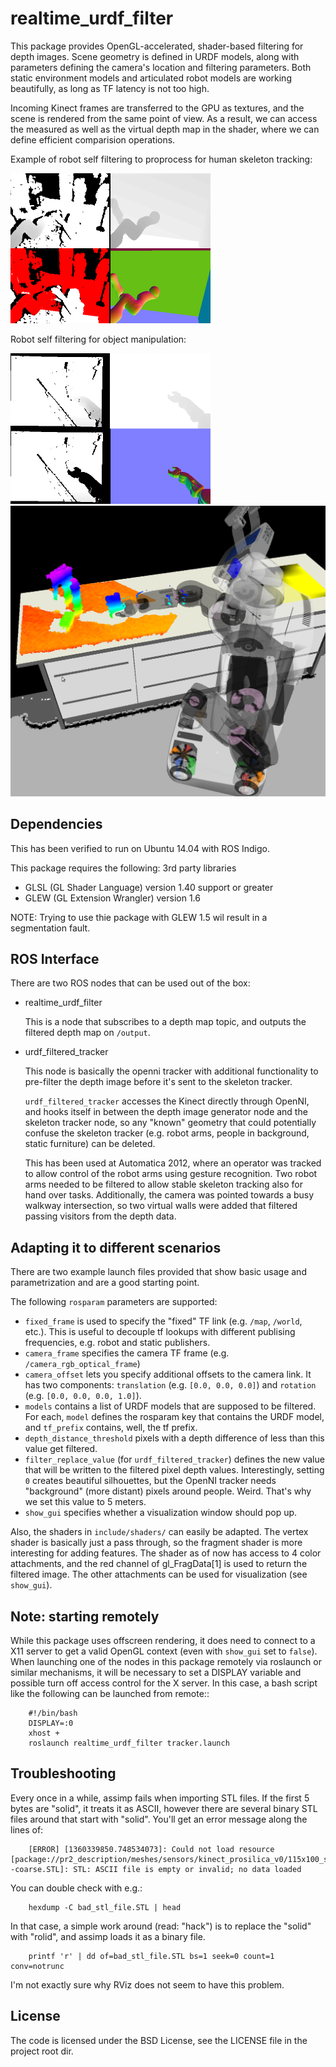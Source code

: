 realtime_urdf_filter
====================

This package provides OpenGL-accelerated, shader-based filtering for depth
images. Scene geometry is defined in URDF models, along with parameters
defining the camera's location and filtering parameters.  Both static
environment models and articulated robot models are working beautifully, as
long as TF latency is not too high.

Incoming Kinect frames are transferred to the GPU as textures, and the scene is
rendered from the same point of view. As a result, we can access the measured
as well as the virtual depth map in the shader, where we can define efficient
comparision operations.

Example of robot self filtering to proprocess for human skeleton tracking:

<img src="images/tracker.png" alt="Tracker Preprocessing" style="width: 320px;"/>

Robot self filtering for object manipulation:

<img src="images/grasping.png" alt="Robot Self Filtering" style="width: 320px;"/>

<img src="images/rviz.png" alt="Robot Self Filtering" style="max-width: 50 %;"/>


Dependencies
------------

This has been verified to run on Ubuntu 14.04 with ROS Indigo.

This package requires the following: 3rd party libraries
 - GLSL (GL Shader Language) version 1.40 support or greater
 - GLEW (GL Extension Wrangler) version 1.6

NOTE: Trying to use thie package with GLEW 1.5 wil result in a segmentation fault.

ROS Interface
-------------

There are two ROS nodes that can be used out of the box:

- realtime_urdf_filter

  This is a node that subscribes to a depth map topic, and outputs the filtered
  depth map on `/output`.

- urdf_filtered_tracker

  This node is basically the openni tracker with additional functionality to
  pre-filter the depth image before it's sent to the skeleton tracker.

  `urdf_filtered_tracker` accesses the Kinect directly through OpenNI, and
  hooks itself in between the depth image generator node and the skeleton tracker
  node, so any "known" geometry that could potentially confuse the skeleton
  tracker (e.g. robot arms, people in background, static furniture) can be
  deleted.

  This has been used at Automatica 2012, where an operator was tracked to allow
  control of the robot arms using gesture recognition. Two robot arms needed to
  be filtered to allow stable skeleton tracking also for hand over tasks.
  Additionally, the camera was pointed towards a busy walkway intersection, so
  two virtual walls were added that filtered passing visitors from the depth
  data.


Adapting it to different scenarios
----------------------------------

There are two example launch files provided that show basic usage and
parametrization and are a good starting point.

The following `rosparam` parameters are supported:

- `fixed_frame` is used to specify the "fixed" TF link (e.g. `/map`,
  `/world`, etc.). This is useful to decouple tf lookups with different
  publising frequencies, e.g. robot and static publishers.
- `camera_frame` specifies the camera TF frame (e.g.
  `/camera_rgb_optical_frame`)
- `camera_offset` lets you specify additional offsets to the camera link. It
  has two components: `translation` (e.g. `[0.0, 0.0, 0.0]`) and
  `rotation` (e.g. `[0.0, 0.0, 0.0, 1.0]`).
- `models` contains a list of URDF models that are supposed to be filtered.
  For each, `model` defines the rosparam key that contains the URDF model,
  and `tf_prefix` contains, well, the tf prefix.
- `depth_distance_threshold` pixels with a depth difference of less than this
  value get filtered.
- `filter_replace_value` (for `urdf_filtered_tracker`) defines the new
  value that will be written to the filtered pixel depth values. Interestingly,
  setting `0` creates beautiful silhouettes, but the OpenNI tracker needs
  "background" (more distant) pixels around people. Weird. That's why we set
  this value to 5 meters.
- `show_gui` specifies whether a visualization window should pop up.

Also, the shaders in `include/shaders/` can easily be adapted. The vertex
shader is basically just a pass through, so the fragment shader is more
interesting for adding features. The shader as of now has access to 4 color
attachments, and the red channel of gl_FragData[1] is used to return the
filtered image. The other attachments can be used for visualization (see
`show_gui`).

Note: starting remotely
-----------------------

While this package uses offscreen rendering, it does need to connect to a X11
server to get a valid OpenGL context (even with `show_gui` set to `false`).
When launching one of the nodes in this package remotely via roslaunch or
similar mechanisms, it will be necessary to set a DISPLAY variable and possible
turn off access control for the X server. In this case, a bash script like the
following can be launched from remote::

```
    #!/bin/bash
    DISPLAY=:0
    xhost +
    roslaunch realtime_urdf_filter tracker.launch
```

Troubleshooting
---------------

Every once in a while, assimp fails when importing STL files. If the first 5
bytes are "solid", it treats it as ASCII, however there are several binary STL
files around that start with "solid". You'll get an error message along the
lines of:

```
    [ERROR] [1360339850.748534073]: Could not load resource [package://pr2_description/meshes/sensors/kinect_prosilica_v0/115x100_swept_back--coarse.STL]: STL: ASCII file is empty or invalid; no data loaded
```

You can double check with e.g.:

```
    hexdump -C bad_stl_file.STL | head
```

In that case, a simple work around (read: "hack") is to replace the "solid"
with "rolid", and assimp loads it as a binary file.

```
    printf 'r' | dd of=bad_stl_file.STL bs=1 seek=0 count=1 conv=notrunc
```

I'm not exactly sure why RViz does not seem to have this problem.

License
-------

The code is licensed under the BSD License, see the LICENSE file in the project
root dir.

